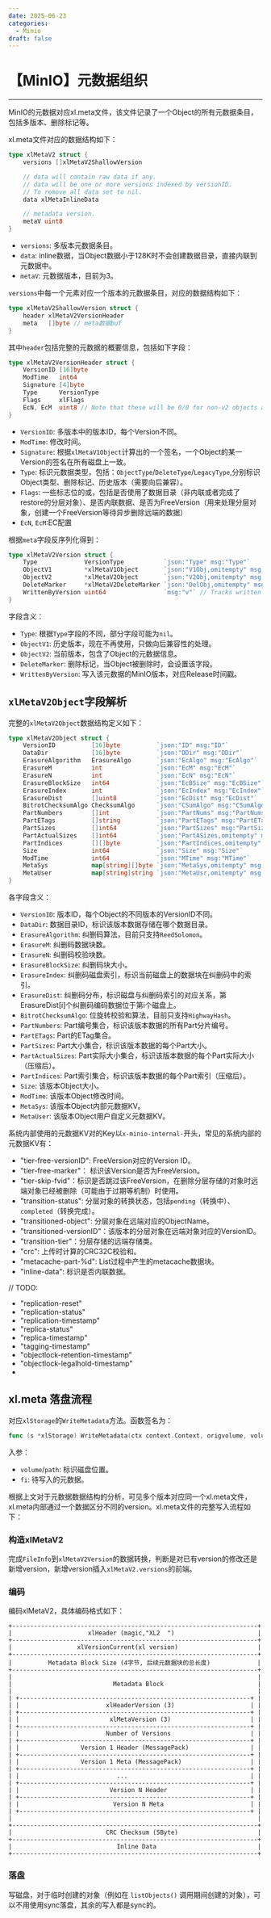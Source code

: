 ```yaml
---
date: 2025-06-23
categories:
  - Minio
draft: false
---
```


# 【MinIO】元数据组织
---

MinIO的元数据对应xl.meta文件，该文件记录了一个Object的所有元数据条目，包括多版本、删除标记等。

xl.meta文件对应的数据结构如下：

```go
type xlMetaV2 struct {
	versions []xlMetaV2ShallowVersion

	// data will contain raw data if any.
	// data will be one or more versions indexed by versionID.
	// To remove all data set to nil.
	data xlMetaInlineData

	// metadata version.
	metaV uint8
}
```

<!-- more -->

- `versions`: 多版本元数据条目。 
- `data`: inline数据，当Object数据小于128K时不会创建数据目录，直接内联到元数据中。
- `metaV`: 元数据版本，目前为3。

`versions`中每一个元素对应一个版本的元数据条目，对应的数据结构如下：
```go
type xlMetaV2ShallowVersion struct {
	header xlMetaV2VersionHeader
	meta   []byte // meta数据buf
}
```
其中`header`包括完整的元数据的概要信息，包括如下字段：
```go
type xlMetaV2VersionHeader struct {
	VersionID [16]byte
	ModTime   int64
	Signature [4]byte
	Type      VersionType
	Flags     xlFlags
	EcN, EcM  uint8 // Note that these will be 0/0 for non-v2 objects and older xl.meta
}
``` 

- `VersionID`: 多版本中的版本ID，每个Version不同。
- `ModTime`: 修改时间。
- `Signature`: 根据`xlMetaV1Object`计算出的一个签名，一个Object的某一Version的签名在所有磁盘上一致。
- `Type`: 标识元数据类型，包括：`ObjectType`/`DeleteType`/`LegacyType`,分别标识Object类型、删除标记、历史版本（需要向后兼容）。
- `Flags`: 一些标志位的或，包括是否使用了数据目录（非内联或者完成了restore的分层对象）、是否内联数据、是否为FreeVersion（用来处理分层对象，创建一个FreeVersion等待异步删除远端的数据）
- `EcN`, `EcM`:EC配置 

根据`meta`字段反序列化得到：
```go
type xlMetaV2Version struct {
	Type             VersionType           `json:"Type" msg:"Type"`
	ObjectV1         *xlMetaV1Object       `json:"V1Obj,omitempty" msg:"V1Obj,omitempty"`
	ObjectV2         *xlMetaV2Object       `json:"V2Obj,omitempty" msg:"V2Obj,omitempty"`
	DeleteMarker     *xlMetaV2DeleteMarker `json:"DelObj,omitempty" msg:"DelObj,omitempty"`
	WrittenByVersion uint64                `msg:"v"` // Tracks written by MinIO version
}
```
字段含义：

- `Type`: 根据`Type`字段的不同，部分字段可能为`nil`。
- `ObjectV1`: 历史版本，现在不再使用，只做向后兼容性的处理。
- `ObjectV2`: 当前版本，包含了Object的元数据信息。
- `DeleteMarker`: 删除标记，当Object被删除时，会设置该字段。
- `WrittenByVersion`: 写入该元数据的MinIO版本，对应Release时间戳。

## `xlMetaV2Object`字段解析
完整的`xlMetaV2Object`数据结构定义如下：
```go
type xlMetaV2Object struct {
	VersionID          [16]byte          `json:"ID" msg:"ID"`                                    // Version ID
	DataDir            [16]byte          `json:"DDir" msg:"DDir"`                                // Data dir ID
	ErasureAlgorithm   ErasureAlgo       `json:"EcAlgo" msg:"EcAlgo"`                            // Erasure coding algorithm
	ErasureM           int               `json:"EcM" msg:"EcM"`                                  // Erasure data blocks
	ErasureN           int               `json:"EcN" msg:"EcN"`                                  // Erasure parity blocks
	ErasureBlockSize   int64             `json:"EcBSize" msg:"EcBSize"`                          // Erasure block size
	ErasureIndex       int               `json:"EcIndex" msg:"EcIndex"`                          // Erasure disk index
	ErasureDist        []uint8           `json:"EcDist" msg:"EcDist"`                            // Erasure distribution
	BitrotChecksumAlgo ChecksumAlgo      `json:"CSumAlgo" msg:"CSumAlgo"`                        // Bitrot checksum algo
	PartNumbers        []int             `json:"PartNums" msg:"PartNums"`                        // Part Numbers
	PartETags          []string          `json:"PartETags" msg:"PartETags,allownil"`             // Part ETags
	PartSizes          []int64           `json:"PartSizes" msg:"PartSizes"`                      // Part Sizes
	PartActualSizes    []int64           `json:"PartASizes,omitempty" msg:"PartASizes,allownil"` // Part ActualSizes (compression)
	PartIndices        [][]byte          `json:"PartIndices,omitempty" msg:"PartIdx,omitempty"`  // Part Indexes (compression)
	Size               int64             `json:"Size" msg:"Size"`                                // Object version size
	ModTime            int64             `json:"MTime" msg:"MTime"`                              // Object version modified time
	MetaSys            map[string][]byte `json:"MetaSys,omitempty" msg:"MetaSys,allownil"`       // Object version internal metadata
	MetaUser           map[string]string `json:"MetaUsr,omitempty" msg:"MetaUsr,allownil"`       // Object version metadata set by user
}
```
各字段含义：

- `VersionID`: 版本ID，每个Object的不同版本的VersionID不同。
- `DataDir`: 数据目录ID，标识该版本数据存储在哪个数据目录。
- `ErasureAlgorithm`: 纠删码算法，目前只支持`ReedSolomon`。
- `ErasureM`: 纠删码数据块数。
- `ErasureN`: 纠删码校验块数。
- `ErasureBlockSize`: 纠删码块大小。
- `ErasureIndex`: 纠删码磁盘索引，标识当前磁盘上的数据块在纠删码中的索引。
- `ErasureDist`: 纠删码分布，标识磁盘与纠删码索引的对应关系，第ErasureDist[i]个纠删码编码数据位于第i个磁盘上。
- `BitrotChecksumAlgo`: 位旋转校验和算法，目前只支持`HighwayHash`。
- `PartNumbers`: Part编号集合，标识该版本数据的所有Part分片编号。
- `PartETags`: Part的ETag集合。
- `PartSizes`: Part大小集合，标识该版本数据的每个Part大小。
- `PartActualSizes`: Part实际大小集合，标识该版本数据的每个Part实际大小（压缩后）。
- `PartIndices`: Part索引集合，标识该版本数据的每个Part索引（压缩后）。
- `Size`: 该版本Object大小。
- `ModTime`: 该版本Object修改时间。
- `MetaSys`: 该版本Object内部元数据KV。
- `MetaUser`: 该版本Object用户自定义元数据KV。

系统内部使用的元数据KV对的Key以`x-minio-internal-`开头，常见的系统内部的元数据KV有：

- "tier-free-versionID": FreeVersion对应的Version ID。
- "tier-free-marker"： 标识该Version是否为FreeVersion。
- "tier-skip-fvid"：标识是否跳过该FreeVersion，在删除分层存储的对象时远端对象已经被删除（可能由于过期等机制）时使用。
- "transition-status": 分层对象的转换状态，包括`pending`（转换中）、`completed`（转换完成）。
- "transitioned-object": 分层对象在远端对应的ObjectName。
- "transitioned-versionID"：该版本的分层对象在远端对象对应的VersionID。
- "transition-tier"：分层存储的远端存储类。
- "crc": 上传时计算的CRC32C校验和。
- "metacache-part-%d": List过程中产生的metacache数据块。
- "inline-data": 标识是否内联数据。

// TODO: 
- "replication-reset" 
- "replication-status"
- "replication-timestamp"
- "replica-status"
- "replica-timestamp"
- "tagging-timestamp"
- "objectlock-retention-timestamp"
- "objectlock-legalhold-timestamp"
- 

## xl.meta 落盘流程

对应`xlStorage`的`WriteMetadata`方法。函数签名为：

```go
func (s *xlStorage) WriteMetadata(ctx context.Context, origvolume, volume, path string, fi FileInfo) (err error)
```
入参：

- `volume`/`path`: 标识磁盘位置。
- `fi`: 待写入的元数据。

根据上文对于元数据数据结构的分析，可见多个版本对应同一个xl.meta文件，xl.meta内部通过一个数据区分不同的version。xl.meta文件的完整写入流程如下：

### 构造xlMetaV2
完成`FileInfo`到`xlMetaV2Version`的数据转换，判断是对已有version的修改还是新增version，新增version插入`xlMetaV2.versions`的前端。

### 编码
编码xlMetaV2，具体编码格式如下：

```
+--------------------------------------------------------------------+
|                     xlHeader (magic,"XL2  ")                       |
+--------------------------------------------------------------------+
|                  xlVersionCurrent(xl version)                      |
+--------------------------------------------------------------------+
|          Metadata Block Size (4字节, 后续元数据块的总长度)             |
+--------------------------------------------------------------------+
|                                                                    |
|                            Metadata Block                          |
|                                                                    |
| +----------------------------------------------------------------+ |
| |                        xlHeaderVersion (3)                     | |
| +----------------------------------------------------------------+ |
| |                         xlMetaVersion (3)                      | |
| +----------------------------------------------------------------+ |
| |                        Number of Versions                      | |
| +----------------------------------------------------------------+ |
| |                 Version 1 Header (MessagePack)                 | |
| +----------------------------------------------------------------+ |
| |                 Version 1 Meta (MessagePack)                   | |
| +----------------------------------------------------------------+ |
| |                           ...                                  | |
| +----------------------------------------------------------------+ |
| |                         Version N Header                       | |
| +----------------------------------------------------------------+ |
| |                          Version N Meta                        | |
| +----------------------------------------------------------------+ |
|                                                                    |
+--------------------------------------------------------------------+
|                          CRC Checksum (5Byte)                      |
+--------------------------------------------------------------------+
|                             Inline Data                            |
+--------------------------------------------------------------------+
```
### 落盘
写磁盘，对于临时创建的对象（例如在 `listObjects()` 调用期间创建的对象），可以不用使用sync落盘，其余的写入都是sync的。












